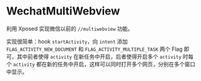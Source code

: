 # WechatMultiWebview

利用 Xposed 实现微信以前的 `//multiwebview` 功能。

实现很简单：hook `startActivity`，向 `intent` 添加 `FLAG_ACTIVITY_NEW_DOCUMENT` 和 `FLAG_ACTIVITY_MULTIPLE_TASK` 两个 Flag 即可，其中前者使得 `activity` 在新任务中开启，后者使得开启多个 `activity` 时每个 `activity` 都在新的任务中开启，这样可以同时打开多个网页，分别在多个窗口中显示。